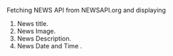 Fetching NEWS API from NEWSAPI.org and displaying 
1) News  title.
2) News Image.
3) News Description.
4) News Date and Time .
